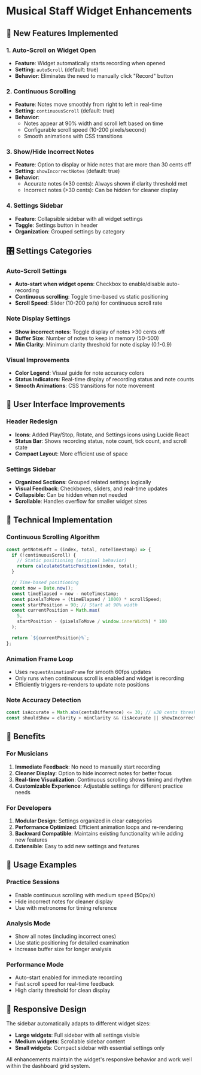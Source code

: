 # Musical Staff Widget Enhancements

## 🎵 New Features Implemented

### 1. Auto-Scroll on Widget Open

- **Feature**: Widget automatically starts recording when opened
- **Setting**: `autoScroll` (default: true)
- **Behavior**: Eliminates the need to manually click "Record" button

### 2. Continuous Scrolling

- **Feature**: Notes move smoothly from right to left in real-time
- **Setting**: `continuousScroll` (default: true)
- **Behavior**:
  - Notes appear at 90% width and scroll left based on time
  - Configurable scroll speed (10-200 pixels/second)
  - Smooth animations with CSS transitions

### 3. Show/Hide Incorrect Notes

- **Feature**: Option to display or hide notes that are more than 30 cents off
- **Setting**: `showIncorrectNotes` (default: true)
- **Behavior**:
  - Accurate notes (±30 cents): Always shown if clarity threshold met
  - Incorrect notes (>30 cents): Can be hidden for cleaner display

### 4. Settings Sidebar

- **Feature**: Collapsible sidebar with all widget settings
- **Toggle**: Settings button in header
- **Organization**: Grouped settings by category

## 🎛️ Settings Categories

### Auto-Scroll Settings

- **Auto-start when widget opens**: Checkbox to enable/disable auto-recording
- **Continuous scrolling**: Toggle time-based vs static positioning
- **Scroll Speed**: Slider (10-200 px/s) for continuous scroll rate

### Note Display Settings

- **Show incorrect notes**: Toggle display of notes >30 cents off
- **Buffer Size**: Number of notes to keep in memory (50-500)
- **Min Clarity**: Minimum clarity threshold for note display (0.1-0.9)

### Visual Improvements

- **Color Legend**: Visual guide for note accuracy colors
- **Status Indicators**: Real-time display of recording status and note counts
- **Smooth Animations**: CSS transitions for note movement

## 🎨 User Interface Improvements

### Header Redesign

- **Icons**: Added Play/Stop, Rotate, and Settings icons using Lucide React
- **Status Bar**: Shows recording status, note count, tick count, and scroll state
- **Compact Layout**: More efficient use of space

### Settings Sidebar

- **Organized Sections**: Grouped related settings logically
- **Visual Feedback**: Checkboxes, sliders, and real-time updates
- **Collapsible**: Can be hidden when not needed
- **Scrollable**: Handles overflow for smaller widget sizes

## 🔧 Technical Implementation

### Continuous Scrolling Algorithm

```typescript
const getNoteLeft = (index, total, noteTimestamp) => {
  if (!continuousScroll) {
    // Static positioning (original behavior)
    return calculateStaticPosition(index, total);
  }

  // Time-based positioning
  const now = Date.now();
  const timeElapsed = now - noteTimestamp;
  const pixelsToMove = (timeElapsed / 1000) * scrollSpeed;
  const startPosition = 90; // Start at 90% width
  const currentPosition = Math.max(
    5,
    startPosition - (pixelsToMove / window.innerWidth) * 100
  );

  return `${currentPosition}%`;
};
```

### Animation Frame Loop

- Uses `requestAnimationFrame` for smooth 60fps updates
- Only runs when continuous scroll is enabled and widget is recording
- Efficiently triggers re-renders to update note positions

### Note Accuracy Detection

```typescript
const isAccurate = Math.abs(centsDifference) <= 30; // ±30 cents threshold
const shouldShow = clarity > minClarity && (isAccurate || showIncorrectNotes);
```

## 🎯 Benefits

### For Musicians

1. **Immediate Feedback**: No need to manually start recording
2. **Cleaner Display**: Option to hide incorrect notes for better focus
3. **Real-time Visualization**: Continuous scrolling shows timing and rhythm
4. **Customizable Experience**: Adjustable settings for different practice needs

### For Developers

1. **Modular Design**: Settings organized in clear categories
2. **Performance Optimized**: Efficient animation loops and re-rendering
3. **Backward Compatible**: Maintains existing functionality while adding new features
4. **Extensible**: Easy to add new settings and features

## 🚀 Usage Examples

### Practice Sessions

- Enable continuous scrolling with medium speed (50px/s)
- Hide incorrect notes for cleaner display
- Use with metronome for timing reference

### Analysis Mode

- Show all notes (including incorrect ones)
- Use static positioning for detailed examination
- Increase buffer size for longer analysis

### Performance Mode

- Auto-start enabled for immediate recording
- Fast scroll speed for real-time feedback
- High clarity threshold for clean display

## 📱 Responsive Design

The sidebar automatically adapts to different widget sizes:

- **Large widgets**: Full sidebar with all settings visible
- **Medium widgets**: Scrollable sidebar content
- **Small widgets**: Compact sidebar with essential settings only

All enhancements maintain the widget's responsive behavior and work well within the dashboard grid system.
